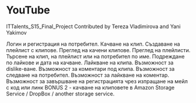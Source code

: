 # YouTube
ITTalents_S15_Final_Project
Contributed by Tereza Vladimirova and Yani Yakimov

   Логин и регистрация на потребител. Качване на клип. Създаване на плейлист с клипове. Преглед на качени клипове. Преглед на плейлисти. Търсене на клип, на плейлист или на потребител по име. Подреждане по лайкове и дата на качване. Лайкване на клипа. Възможност за dislike-ване. Възможност за коментари под клипа. Възможност за следване на потребител. Възможност за лайкване на коментар. Възможност за завършване на регистрацията чрез изпращане на мейл с код или линк BONUS 2 - качване на клиповете в Amazon Storage Service / DropBox / another storage service.
